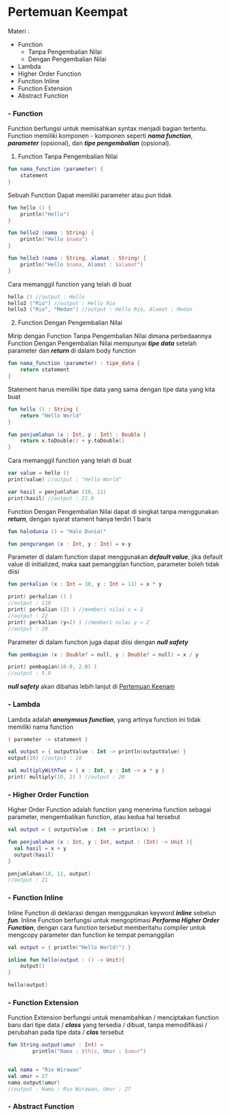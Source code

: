 # Pertemuan Keempat

Materi :
- Function
    - Tanpa Pengembalian Nilai
    - Dengan Pengembalian Nilai
- Lambda
- Higher Order Function
- Function Inline
- Function Extension
- Abstract Function

### - Function

Function berfungsi untuk memisahkan syntax menjadi bagian tertentu. Function memiliki komponen - komponen seperti
***nama function***, ***parameter*** (opsional), dan ***tipe pengembalian*** (opsional).

1. Function Tanpa Pengembalian Nilai
```kotlin
fun nama_function (parameter) {
    statement
}
```

Sebuah Function Dapat memiliki parameter atau pun tidak
```kotlin
fun hello () {
    println("Hello")
}

fun hello2 (nama : String) {
    println("Hello $nama")
}

fun hello3 (nama : String, alamat : String) {
    println("Hello $nama, Alamat : $alamat")
}
```

Cara memanggil function yang telah di buat
```kotlin
hello () //output : Hello
hello2 ("Rio") //output : Hello Rio
hello3 ("Rio", "Medan") //output : Hello Rio, Alamat : Medan
```

2. Function Dengan Pengembalian Nilai

Mirip dengan Function Tanpa Pengembalian Nilai dimana perbedaannya 
Function Dengan Pengembalian Nilai mempunyai ***tipe data*** 
setelah parameter dan ***return*** di dalam body function

```kotlin
fun nama_function (parameter) : tipe_data {
    return statement
}
```

Statement harus memiliki tipe data yang sama dengan tipe data yang kita buat
```kotlin
fun hello () : String {
    return "Hello World"
}

fun penjumlahan (x : Int, y : Int) : Double {
    return x.toDouble() + y.toDouble()
}
```

Cara memanggil function yang telah di buat
```kotlin
var value = hello ()
print(value) //output : "Hello World"

var hasil = penjumlahan (10, 11)
print(hasil) //output : 21.0
```

Function Dengan Pengembalian Nilai dapat di singkat tanpa menggunakan 
***return***, dengan syarat stament hanya terdiri 1 baris
```kotlin
fun halodunia () = "Halo Dunia!"

fun pengurangan (x : Int, y : Int) = x-y
```

Parameter di dalam function dapat menggunakan ***default value***, jika default 
value di initialized, maka saat pemanggilan function, parameter boleh tidak diisi
```kotlin
fun perkalian (x : Int = 10, y : Int = 11) = x * y

print( perkalian () )
//output : 110
print( perkalian (2) ) //memberi nilai x = 2
//output : 22
print( perkalian (y=2) ) //memberi nilai y = 2
//output : 20
```

Parameter di dalam function juga dapat diisi dengan ***null safety***
```kotlin
fun pembagian (x : Double? = null, y : Double? = null) = x / y

print( pembagian(10.0, 2.0) )
//output : 5.0
```

***null safety*** akan dibahas lebih lanjut di [Pertemuan Keenam](../pertemuan6)

### - Lambda

Lambda adalah ***anonymous function***, yang artinya function ini tidak memiliki nama function
```kotlin
{ parameter -> statement }

val output = { outputValue : Int -> println(outputValue) }
output(10) //output : 10

val multiplyWithTwo = { x : Int, y : Int -> x * y }
print( multiply(10, 2) ) //output : 20
```

### - Higher Order Function

Higher Order Function adalah function yang menerima function sebagai parameter, mengembalikan function, 
atau kedua hal tersebut

```kotlin
val output = { outputValue : Int -> println(x) }

fun penjumlahan (x : Int, y : Int, output : (Int) -> Unit ){
  val hasil = x + y
  output(hasil)
}

penjumlahan(10, 11, output)
//output : 21
```

### - Function Inline

Inline Function di deklarasi dengan menggunakan keyword ***inline*** sebelun ***fun***.
Inline Function berfungsi untuk mengoptimasi ***Performa Higher Order Function***, dengan cara
function tersebut memberitahu compiler untuk mengcopy parameter dan function ke tempat pemanggilan

```kotlin
val output = { println("Hello World!") }

inline fun hello(output : () -> Unit){
    output()
}

hello(output)
```

### - Function Extension

Function Extension berfungsi untuk menambahkan / menciptakan function baru dari 
tipe data / ***class*** yang tersedia / dibuat, tanpa memodifikasi / perubahan pada tipe data / ***clas***
tersebut

```kotlin
fun String.output(umur : Int) = 
        println("Nama : $this, Umur : $umur")


val nama = "Rio Wirawan"
val umur = 27
nama.output(umur)
//output : Nama : Rio Wirawan, Umur : 27
```

### - Abstract Function